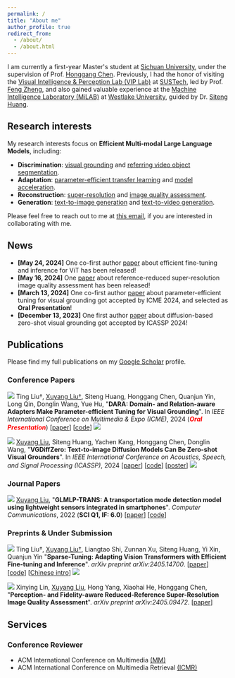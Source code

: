 ```yaml
---
permalink: /
title: "About me"
author_profile: true
redirect_from: 
  - /about/
  - /about.html
---
```


I am currently a first-year Master's student at [Sichuan University](https://www.scu.edu.cn/), under the supervision of Prof. [Honggang Chen](https://sites.google.com/view/honggangchen/). Previously, I had the honor of visiting the [Visual Intelligence & Perception Lab (VIP Lab)](https://zhengfenglab.com/) at [SUSTech](https://www.sustech.edu.cn/en/), led by Prof. [Feng Zheng](https://faculty.sustech.edu.cn/?tagid=fengzheng&go=1&iscss=1&snapid=1&lang=en), and also gained valuable experience at the [Machine Intelligence Laboratory (MiLAB)](https://milab.westlake.edu.cn/) at [Westlake University](https://www.westlake.edu.cn/), guided by Dr. [Siteng Huang](https://kyonhuang.top/).

## Research interests

My research interests focus on **Efficient Multi-modal Large Language Models**, including:

* **Discrimination**: [visual grounding](https://github.com/TheShadow29/awesome-grounding) and [referring video object segmentation](https://github.com/gaomingqi/Awesome-Video-Object-Segmentation).
* **Adaptation**: [parameter-efficient transfer learning](https://github.com/synbol/Awesome-Parameter-Efficient-Transfer-Learning) and [model acceleration](https://github.imc.re/VainF/Torch-Pruning).  
* **Reconstruction**: [super-resolution](https://github.com/ChaofWang/Awesome-Super-Resolution) and [image quality assessment](https://github.com/chaofengc/Awesome-Image-Quality-Assessment).
* **Generation**: [text-to-image generation](https://github.com/AlonzoLeeeooo/awesome-text-to-image-studies) and [text-to-video generation](https://github.com/soraw-ai/Awesome-Text-to-Video-Generation).

Please feel free to reach out to me at [this email](mailto:liuxuyang@stu.scu.edu.cn), if you are interested in collaborating with me.

## News
* **[May 24, 2024]** One co-first author [paper](https://arxiv.org/abs/2405.14700) about efficient fine-tuning and inference for ViT has been released!
* **[May 16, 2024]** One [paper](https://arxiv.org/abs/2405.09472) about reference-reduced super-resolution image quality assessment has been released!
* **[March 13, 2024]** One co-first author [paper](https://arxiv.org/abs/2405.06217) about parameter-efficient tuning for visual grounding got accepted by ICME 2024, and selected as **Oral Presentation**!
* **[December 13, 2023]** One first author [paper](https://arxiv.org/abs/2309.01141) about diffusion-based zero-shot visual grounding got accepted by ICASSP 2024!


## Publications 
Please find my full publications on my [Google Scholar](https://scholar.google.com/citations?user=9VhMC1QAAAAJ&hl=zh-CN) profile.

### Conference Papers

<img src="https://img.shields.io/badge/ICME-2024-blue?style=flat-square"> Ting Liu†, <u>Xuyang Liu†</u>, Siteng Huang, Honggang Chen, Quanjun Yin, Long Qin, Donglin Wang, Yue Hu, &quot;**DARA: Domain- and Relation-aware Adapters Make Parameter-efficient Tuning for Visual Grounding**&quot;. In *IEEE International Conference on Multimedia & Expo (ICME)*, 2024 (<span style="color: red">***Oral Presentation***</span>) [[paper](https://arxiv.org/pdf/2405.06217)] [[code](https://github.com/liuting20/DARA)] <a href="https://github.com/liuting20/DARA" target="_blank"><img src="https://img.shields.io/github/stars/liuting20/DARA?style=social"></a>

<img src="https://img.shields.io/badge/ICASSP-2024-blue?style=flat-square"> <u>Xuyang Liu</u>, Siteng Huang, Yachen Kang, Honggang Chen, Donglin Wang, &quot;**VGDiffZero: Text-to-image Diffusion Models Can Be Zero-shot Visual Grounders**&quot;. In *IEEE International Conference on Acoustics, Speech, and Signal Processing (ICASSP)*, 2024 [[paper](https://arxiv.org/pdf/2309.01141.pdf)] [[code](https://github.com/xuyang-liu16/VGDiffZero)] [[poster](/files/ICASSP-2024-VGDiffZero-Poster.pdf)] <a href="https://github.com/xuyang-liu16/VGDiffZero" target="_blank"><img src="https://img.shields.io/github/stars/xuyang-liu16/VGDiffZero?style=social"></a>


### Journal Papers

<img src="https://img.shields.io/badge/COMPUT COMMUN-2022-green?style=flat-square"> <u>Xuyang Liu</u>, &quot;**GLMLP-TRANS: A transportation mode detection model using lightweight sensors integrated in smartphones**&quot;. *Computer Communications*, 2022 (**SCI Q1, IF: 6.0**) [[paper](https://www.sciencedirect.com/science/article/abs/pii/S0140366422002535)] [[code](https://github.com/xuyang-liu16/GLMLP-TRANS)]



### Preprints & Under Submission

<a href="https://arxiv.org/abs/2405.14700" target="_blank"><img src="https://img.shields.io/badge/arXiv-2405.14700-B31B1B?style=flat-square"></a> Ting Liu†, <u>Xuyang Liu†</u>, Liangtao Shi, Zunnan Xu, Siteng Huang, Yi Xin, Quanjun Yin &quot;**Sparse-Tuning: Adapting Vision Transformers with Efficient Fine-tuning and Inference**&quot;. *arXiv preprint arXiv:2405.14700*. [[paper](https://arxiv.org/pdf/2405.14700)] [[code](https://github.com/liuting20/Sparse-Tuning)] [[Chinese intro](https://mp.weixin.qq.com/s/B1qRcFV1oq4p875ujXiEow)] <a href="https://github.com/liuting20/Sparse-Tuning" target="_blank"><img src="https://img.shields.io/github/stars/liuting20/Sparse-Tuning?style=social"></a>

<a href="https://arxiv.org/abs/2405.09472" target="_blank"><img src="https://img.shields.io/badge/arXiv-2405.09472-B31B1B?style=flat-square"></a> Xinying Lin, <u>Xuyang Liu</u>, Hong Yang, Xiaohai He, Honggang Chen, &quot;**Perception- and Fidelity-aware Reduced-Reference Super-Resolution Image Quality Assessment**&quot;. *arXiv preprint arXiv:2405.09472*. [[paper](https://arxiv.org/pdf/2405.09472)] 

 
## Services

### Conference Reviewer
* ACM International Conference on Multimedia [(MM)](https://2024.acmmm.org/)
* ACM International Conference on Multimedia Retrieval [(ICMR)](http://icmr2024.org/)


